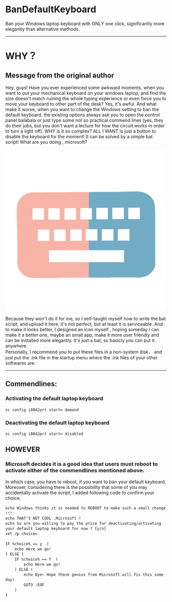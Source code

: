 # BanDefaultKeyboard
Ban your Windows laptop keyboard with ONLY one click, significantly more elegantly than alternative methods.

---
# WHY？
## Message from the original author
   Hey, guys! Have you ever experienced some awkward moments, when you want to put your mechanical keyboard on your windows laptop, and find the size doesn't match ruining the whole typing experience or even force you to move your keyboard to other part of the desk? Yes, it's awful. And what make it worse, when you want to change the Windows setting to ban the default keyboard, the existing options always ask you to open the control panel balabala or just type some not so practical commend lines (yes, they do their jobs, but you don't want a lecture for how the circuit works in order to turn a light off). 
   WHY is it so complex? ALL I WANT is just a button to disable the keyboard for the moment! It can be solved by a simple bat script! What are you doing , microsoft?  
     
![The icon I designed](/assets/BanDefaultKeyboard.png "Yes, I designed an icon for a kindergarten-level script")  
  
   Because they won't do it for me, so I self-taught myself how to write the bat script, and upload it here, it's not perfect, but at least it is serviceable. And to make it looks better, I designed an icon myself , hoping someday I can make it a better one, maybe an small app, make it more user friendly and can be installed more elegantly. It's just a bat, so basicly you can put it anywhere.  
   Personally, I recommend you to put these files in a non-system disk， and just put the .ink file in the startup menu where the .ink files of your other softwares are.
  
---
## Commendlines:
  
### Activating the default laptop keyboard  
~~~
sc config i8042prt start= demand  
~~~
  
### Deactivating the default laptop keyboard
~~~
sc config i8042prt start= disabled
~~~

## HOWEVER
### Microsoft decides it is a good idea that users must reboot to activate either of the commendlines mentioned above.
In which case, you have to reboot, if you want to ban your default keyboard. Moreover, considering there is the possibility that some of you may accidentally activate the script, I added following code to confirm your choice.
~~~
echo Windows thinks it is needed to REBOOT to make such a small change !!! 
echo THAT'S NOT COOL ,Microsoft !
echo So are you willing to pay the price for deactivating/activating your default laptop keyboard for now ? [y/n]
set /p choice=

IF %choice% == y  (
    echo Here we go!
) ELSE (
    IF %choice% == Y  (
        echo Here we go!
    ) ELSE (
        echo Bye~ Hope those genius from Microsoft will fix this some day!
        GOTO :EOF
    )
)
~~~
